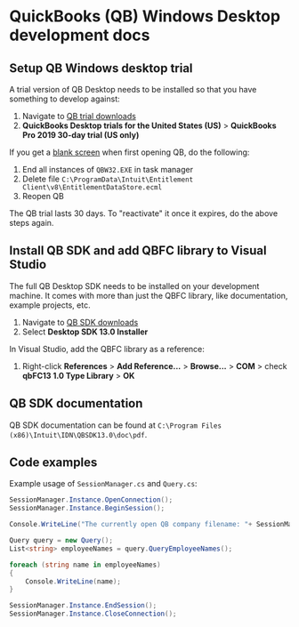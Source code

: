 # QuickBooks (QB) Windows Desktop development docs

## Setup QB Windows desktop trial

A trial version of QB Desktop needs to be installed so that you have something to develop against:

1. Navigate to [QB trial downloads](https://community.intuit.com/articles/1207255-quickbooks-desktop-trial-links-us-uk-ca)
1. **QuickBooks Desktop trials for the United States (US)** > **QuickBooks Pro 2019 30-day trial (US only)**

If you get a [blank screen](https://community.intuit.com/articles/1501402-re-create-damaged-entitlementdatastore-ecml-file-to-resolve-license-and-registration-issues) when first opening QB, do the following:

1. End all instances of `QBW32.EXE` in task manager
1. Delete file `C:\ProgramData\Intuit\Entitlement Client\v8\EntitlementDataStore.ecml`
1. Reopen QB

The QB trial lasts 30 days. To "reactivate" it once it expires, do the above steps again. 

## Install QB SDK and add QBFC library to Visual Studio

The full QB Desktop SDK needs to be installed on your development machine. It comes with more than just the QBFC library, like documentation, example projects, etc.

1. Navigate to [QB SDK downloads](https://developer.intuit.com/docs/0200_quickbooks_desktop/0400_tools/quickbooks_desktop/download_the_sdk)
1. Select **Desktop SDK 13.0 Installer**

In Visual Studio, add the QBFC library as a reference:

1. Right-click **References** > **Add Reference...** > **Browse...** > **COM** > check **qbFC13 1.0 Type Library** > **OK**

## QB SDK documentation

QB SDK documentation can be found at `C:\Program Files (x86)\Intuit\IDN\QBSDK13.0\doc\pdf`.

## Code examples

Example usage of `SessionManager.cs` and `Query.cs`:

```cs
SessionManager.Instance.OpenConnection();
SessionManager.Instance.BeginSession();

Console.WriteLine("The currently open QB company filename: "+ SessionManager.Instance.GetCurrentCompanyFileName());

Query query = new Query();
List<string> employeeNames = query.QueryEmployeeNames();

foreach (string name in employeeNames)
{
    Console.WriteLine(name);
}

SessionManager.Instance.EndSession();
SessionManager.Instance.CloseConnection();
```

